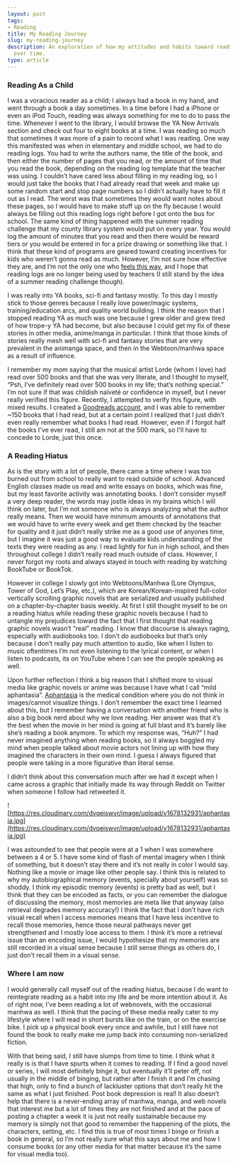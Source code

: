 ```yaml
---
layout: post
tags:
- Reading
title: My Reading Journey
slug: my-reading-journey
description: An exploration of how my attitudes and habits toward reading have changed
  over time.
type: article
---
```


### Reading As a Child
I was a voracious reader as a child; I always had a book in my hand, and went through a book a day sometimes. In a time before I had a iPhone or even an iPod Touch, reading was always something for me to do to pass the time. Whenever I went to the library, I would browse the YA New Arrivals section and check out four to eight books at a time. I was reading so much that sometimes it was more of a pain to record what I was reading. One way this manifested was when in elementary and middle school, we had to do reading logs. You had to write the authors name, the title of the book, and then either the number of pages that you read, or the amount of time that you read the book, depending on the reading log template that the teacher was using. I couldn’t have cared less about filling in my reading log, so I would just take the books that I had already read that week and make up some random start and stop page numbers so I didn’t actually have to fill it out as I read. The worst was that sometimes they would want notes about these pages, so I would have to make stuff up on the fly because I would always be filling out this reading logs right before I got onto the bus for school. The same kind of thing happened with the summer reading challenge that my county library system would put on every year. You would log the amount of minutes that you read and then there would be reward tiers or you would be entered in for a prize drawing or something like that. I think that these kind of programs are geared toward creating incentives for kids who weren’t gonna read as much. However, I’m not sure how effective they are, and I’m not the only one who [feels this way](https://www.readingandwritinghaven.com/why-we-need-to-say-good-riddance-to-the-reading-log-forever), and I hope that reading logs are no longer being used by teachers (I still stand by the idea of a summer reading challenge though).

I was really into YA books, sci-fi and fantasy mostly. To this day I mostly stick to those genres because I really love power/magic systems, training/education arcs, and quality world building. I think the reason that I stopped reading YA as much was one because I grew older and grew tired of how trope-y YA had become, but also because I could get my fix of these stories in other media, anime/manga in particular. I think that those kinds of stories really mesh well with sci-fi and fantasy stories that are very prevalent in the animanga space, and then in the Webtoon/manhwa space as a result of influence.

I remember my mom saying that the musical artist Lorde (whom I love) had read over 500 books and that she was very literate, and I thought to myself, “Psh, I’ve definitely read over 500 books in my life; that’s nothing special.” I’m not sure if that was childish naïveté or confidence in myself, but I never really verified this figure. Recently, I attempted to verify this figure, with mixed results. I created a [Goodreads account](https://www.goodreads.com/user/show/80478222-rees-draminski), and I was able to remember ~150 books that I had read, but at a certain point I realized that I just didn’t even really remember what books I had read. However, even if I forgot half the books I've ever read, I still am not at the 500 mark, so I'll have to concede to Lorde, just this once.

### A Reading Hiatus
As is the story with a lot of people, there came a time where I was too burned out from school to really want to read outside of school. Advanced English classes made us read and write essays on books, which was fine, but my least favorite activity was annotating books. I don’t consider myself a very deep reader, the words may jostle ideas in my brains which I will think on later, but I’m not someone who is always analyzing what the author really means. Then we would have minimum amounts of annotations that we would have to write every week and get them checked by the teacher for quality and it just didn’t really strike me as a good use of anyones time, but I imagine it was just a good way to evaluate kids understanding of the texts they were reading as any. I read lightly for fun in high school, and then throughout college I didn’t really read much outside of class. However, I never forgot my roots and always stayed in touch with reading by watching BookTube or BookTok.

However in college I slowly got into Webtoons/Manhwa (Lore Olympus, Tower of God, Let’s Play, etc.), which are Korean/Korean-inspired full-color vertically scrolling graphic novels that are serialized and usually published on a chapter-by-chapter basis weekly. At first I still thought myself to be on a reading hiatus while reading these graphic novels because I had to untangle my prejudices toward the fact that I first thought that reading graphic novels wasn’t “real” reading. I know that discourse is always raging, especially with audiobooks too. I don’t do audiobooks but that’s only because I don’t really pay much attention to audio, like when I listen to music oftentimes I’m not even listening to the lyrical content, or when I listen to podcasts, its on YouTube where I can see the people speaking as well.

Upon further reflection I think a big reason that I shifted more to visual media like graphic novels or anime was because I have what I call “mild aphantasia”. [Aphantasia](https://aphantasia.com/what-is-aphantasia) is the medical condition where you do not think in images/cannot visualize things. I don’t remember the exact time I learned about this, but I remember having a conversation with another friend who is also a big book nerd about why we love reading. Her answer was that it’s the best when the movie in her mind is going at full blast and it’s barely like she’s reading a book anymore. To which my response was, “Huh?” I had never imagined anything when reading books, so it always boggled my mind when people talked about movie actors not lining up with how they imagined the characters in their own mind. I guess I always figured that people were taking in a more figurative than literal sense.

I didn’t think about this conversation much after we had it except when I came across a graphic that initially made its way through Reddit on Twitter when someone I follow had retweeted it. 

![https://res.cloudinary.com/dvqeiswvr/image/upload/v1678132931/aphantasia.jpg](https://res.cloudinary.com/dvqeiswvr/image/upload/v1678132931/aphantasia.jpg)

I was astounded to see that people were at a 1 when I was somewhere between a 4 or 5. I have some kind of flash of mental imagery when I think of something, but it doesn’t stay there and it’s not really in color I would say. Nothing like a movie or image like other people say. I think this is related to why my autobiographical memory (events, specially about yourself) was so shoddy. I think my episodic memory (events) is pretty bad as well, but I think that they can be encoded as facts, or you can remember the dialogue of discussing the memory, most memories are meta like that anyway (also retrieval degrades memory accuracy!) I think the fact that I don’t have rich visual recall when I access memories means that I have less incentive to recall those memories, hence those neural pathways never get strengthened and I mostly lose access to them. I think it’s more a retrieval issue than an encoding issue, I would hypothesize that my memories are still recorded in a visual sense because I still sense things as others do, I just don’t recall them in a visual sense.

### Where I am now
I would generally call myself out of the reading hiatus, because I do want to reintegrate reading as a habit into my life and be more intention about it. As of right now, I’ve been reading a lot of webnovels, with the occasional manhwa as well. I think that the pacing of these media really cater to my lifestyle where I will read in short bursts like on the train, or on the exercise bike. I pick up a physical book every once and awhile, but I still have not found the book to really make me jump back into consuming non-serialized fiction.

With that being said, I still have slumps from time to time. I think what it really is is that I have spurts when it comes to reading. If I find a good novel or series, I will most definitely binge it, but eventually it’ll peter off, not usually in the middle of binging, but rather after I finish it and I’m chasing that high, only to find a bunch of lackluster options that don’t really hit the same as what I just finished. Post book depression is real! It also doesn’t help that there is a never-ending array of manhwa, manga, and web novels that interest me but a lot of times they are not finished and at the pace of posting a chapter a week it is just not really sustainable because my memory is simply not that good to remember the happening of the plots, the characters, setting, etc. I find this is true of most times I binge or finish a book in general, so I’m not really sure what this says about me and how I consume books (or any other media for that matter because it’s the same for visual media too).